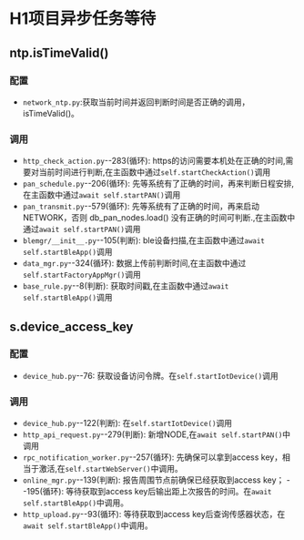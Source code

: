 # H1项目异步任务等待
## ntp.isTimeValid()
### 配置
+ `network_ntp.py`:获取当前时间并返回判断时间是否正确的调用，isTimeValid()。
### 调用
+ `http_check_action.py`--283(循环): https的访问需要本机处在正确的时间,需要对当前时间进行判断,在主函数中通过`self.startCheckAction()`调用
+ `pan_schedule.py`--206(循环): 先等系统有了正确的时间，再来判断日程安排,在主函数中通过`await self.startPAN()`调用
+ `pan_transmit.py`--579(循环): 先等系统有了正确的时间，再来启动NETWORK，否则 db_pan_nodes.load() 没有正确的时间可判断.,在主函数中通过`await self.startPAN()`调用
+ `blemgr/__init__.py`--105(判断): ble设备扫描,在主函数中通过`await self.startBleApp()`调用
+ `data_mgr.py`--324(循环): 数据上传前判断时间,在主函数中通过`self.startFactoryAppMgr()`调用
+ `base_rule.py`--8(判断): 获取时间戳,在主函数中通过`await self.startBleApp()`调用

## s.device_access_key
### 配置
+ `device_hub.py`--76: 获取设备访问令牌。在`self.startIotDevice()`调用
### 调用
+ `device_hub.py`--122(判断): 在`self.startIotDevice()`调用
+ `http_api_request.py`--279(判断): 新增NODE,在`await self.startPAN()`中调用
+ `rpc_notification_worker.py`--257(循环): 先确保可以拿到access key，相当于激活,在`self.startWebServer()`中调用。
+ `online_mgr.py`--139(判断): 报告周围节点前确保已经获取到access key；
--195(循环): 等待获取到access key后输出距上次报告的时间。在`await self.startBleApp()`中调用。
+ `http_upload.py`--93(循环): 等待获取到access key后查询传感器状态，在`await self.startBleApp()`中调用。

